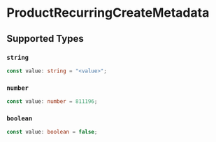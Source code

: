 # ProductRecurringCreateMetadata


## Supported Types

### `string`

```typescript
const value: string = "<value>";
```

### `number`

```typescript
const value: number = 811196;
```

### `boolean`

```typescript
const value: boolean = false;
```

